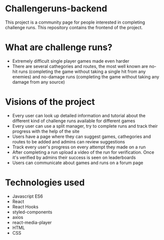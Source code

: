 # Challengeruns-backend
This project is a community page for people interested in completing challenge runs.
This repository contains the frontend of the project.
# What are challenge runs?
- Extremely difficult single player games made even harder
- There are several cathegories and routes, the most well known are no-hit runs (completing the game without taking a single hit from any enemies)
  and no-damage runs (completing the game without taking any damage from any source)
# Visions of the project
- Every user can look up detailed information and tutorial about the different kind of challenge runs available for different games
- Every user can use a split manager, try to complete runs and track their progress with the help of the site
- Users have a page where they can suggest games, cathegories and routes to be added and admins can review suggestions
- Track every user's progress on every attempt they made on a run
- After completing a run upload a video of the run for verification. Once it's verified by admins their success is seen on leaderboards
- Users can communicate about games and runs on a forum page
# Technologies used
- Javascript ES6
- React
- React Hooks
- styled-components
- axios 
- react-media-player
- HTML
- CSS
